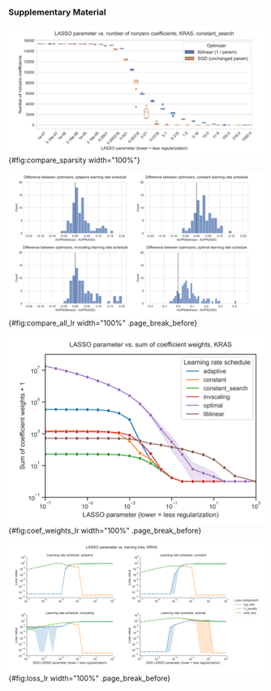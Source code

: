 ### Supplementary Material

![Number of nonzero coefficients (model sparsity) across varying regularization parameter settings for KRAS mutation prediction using SGD and `liblinear` optimizers.](images/optimizers/supp_figure_1.png){#fig:compare_sparsity width="100%"}

![Distribution of performance difference between best-performing model for `liblinear` and SGD optimizers, across all 84 genes in Vogelstein driver gene set, for varying SGD learning rate schedulers. Positive numbers on the x-axis indicate better performance using `liblinear`, and negative numbers indicate better performance using SGD.](images/optimizers/supp_figure_2.png){#fig:compare_all_lr width="100%" .page_break_before}

![Sum of absolute value of coefficients + 1 for KRAS mutation prediction using SGD and `liblinear` optimizers, with varying learning rate schedules for SGD. Similar to the figures in the main paper, the `liblinear` x-axis represents the inverse of the $C$ regularization parameter; SGD x-axes represent the untransformed $\alpha$ parameter.](images/optimizers/supp_figure_3.png){#fig:coef_weights_lr width="100%" .page_break_before}

![Decomposition of loss function into data loss and L1 penalty components for KRAS mutation prediction using SGD optimizer, across regularization levels, using varying learning rate schedulers. 0 values on the y-axis are rounded up to machine epsilon, i.e. 2.22 x 10^-16^.](images/optimizers/supp_figure_4.png){#fig:loss_lr width="100%" .page_break_before}


